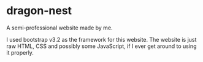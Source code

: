 dragon-nest
===========

A semi-professional website made by me.

I used bootstrap v3.2 as the framework for this website. The website is just raw HTML, CSS and possibly some JavaScript, if I ever get around to using it properly.
